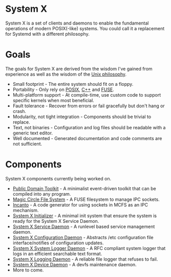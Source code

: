 # System X
System X is a set of clients and daemons to enable the fundamental operations of modern POSIX(-like) systems.  You could call it a replacement for Systemd with a different philosophy.

# Goals
The goals for System X are derived from the wisdom I've gained from experience as well as the wisdom of the [Unix philosophy](https://en.wikipedia.org/wiki/Unix_philosophy).

* Small footprint - The entire system should fit on a floppy.
* Portability - Only rely on [POSIX](https://en.wikipedia.org/wiki/POSIX), [C++](https://en.wikipedia.org/wiki/C%2B%2B_Standard_Library) and [FUSE](https://en.wikipedia.org/wiki/Filesystem_in_Userspace).
* Multi-platform support - At compile-time, use custom code to support specific kernels when most beneficial.
* Fault tolerance - Recover from errors or fail gracefully but don't hang or crash.
* Modularity, not tight integration - Components should be trivial to replace.
* Text, not binaries - Configuration and log files should be readable with a generic text editor.
* Well documented - Generated documentation and code comments are not sufficient.

# Components
System X components currently being worked on.
* [Public Domain Toolkit](https://github.com/GravisZro/pdtk) - A minimalist event-driven toolkit that can be compiled into any program.
* [Magic Circle File System](https://github.com/GravisZro/mcfs) - A FUSE filesystem to manage IPC sockets.
* [Incanto](https://github.com/GravisZro/incanto) - A code generator for using sockets in MCFS as an IPC mechanism.
* [System X Initializer](https://github.com/GravisZro/sxinit) - A minimal init system that ensure the system is ready for the System X Service Daemon.
* [System X Service Daemon](https://github.com/GravisZro/sxserviced) - A runlevel based service management daemon.
* [System X Configuration Daemon](https://github.com/GravisZro/sxconfigd) - Abstracts /etc configuration file interface/notifies of configuration updates.
* [System X System Logger Daemon](https://github.com/GravisZro/sxsyslogd) - A RFC compliant system logger that logs in an efficient searchable text format.
* [System X Logging Daemon](https://github.com/GravisZro/sxlogd) - A reliable file logger that refuses to fail.
* [System X Device Daemon](https://github.com/GravisZro/sxdevd) - A devfs maintenance daemon.
* More to come.
